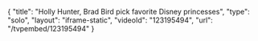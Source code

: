 {
    "title": "Holly Hunter, Brad Bird pick favorite Disney princesses",
    "type": "solo",
    "layout": "iframe-static",
    "videoId": "123195494",
    "url": "\/tvpembed\/123195494"
}